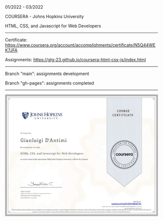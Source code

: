 01/2022 - 03/2022


COURSERA - Johns Hopkins University

HTML, CSS, and Javascript for Web Developers

-----

Certificate: https://www.coursera.org/account/accomplishments/certificate/N5Q44WEK7JFA

Assignments: https://glg-23.github.io/coursera-html-css-js/index.html

-----

Branch "main": assignments development

Branch "gh-pages": assignments completed 

-----

<img src="https://github.com/glg-23/COURSERA_html-css-js/blob/main/Gianluigi%20D'Antimi%20-%20Coursera%2C%20Johns%20Hopkins%20University%20-%20HTML%2C%20CSS%2C%20Javascript%20for%20Web%20Developers.jpg" height="400px"/>
